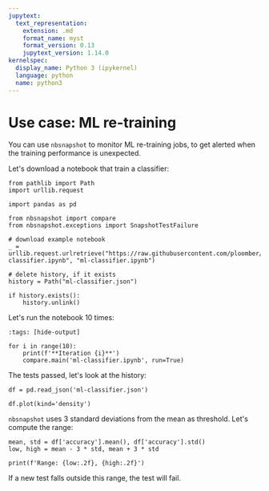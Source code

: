 ```yaml
---
jupytext:
  text_representation:
    extension: .md
    format_name: myst
    format_version: 0.13
    jupytext_version: 1.14.0
kernelspec:
  display_name: Python 3 (ipykernel)
  language: python
  name: python3
---
```


# Use case: ML re-training

You can use `nbsnapshot` to monitor ML re-training jobs, to get alerted when the training performance is unexpected.

Let's download a notebook that train a classifier:

```{code-cell} ipython3
from pathlib import Path
import urllib.request

import pandas as pd

from nbsnapshot import compare
from nbsnapshot.exceptions import SnapshotTestFailure

# download example notebook
_ = urllib.request.urlretrieve("https://raw.githubusercontent.com/ploomber/nbsnapshot/main/examples/ml-classifier.ipynb", "ml-classifier.ipynb")

# delete history, if it exists
history = Path("ml-classifier.json")

if history.exists():
    history.unlink()
```

Let's run  the notebook 10 times:

```{code-cell} ipython3
:tags: [hide-output]

for i in range(10):
    print(f'**Iteration {i}**')
    compare.main('ml-classifier.ipynb', run=True)
```

The tests passed, let's look at the history:

```{code-cell} ipython3
df = pd.read_json('ml-classifier.json')
```

```{code-cell} ipython3
df.plot(kind='density')
```

`nbsnapshot` uses 3 standard deviations from the mean as threshold. Let's compute the range:

```{code-cell} ipython3
mean, std = df['accuracy'].mean(), df['accuracy'].std()
low, high = mean - 3 * std, mean + 3 * std
```

```{code-cell} ipython3
print(f'Range: {low:.2f}, {high:.2f}')
```

If a new test falls outside this range, the test will fail.
